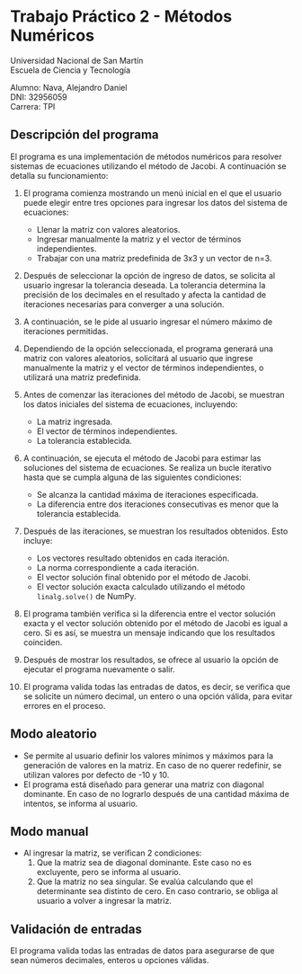 # Trabajo Práctico 2 - Métodos Numéricos

Universidad Nacional de San Martín  
Escuela de Ciencia y Tecnología

Alumno: Nava, Alejandro Daniel  
DNI: 32956059  
Carrera: TPI

## Descripción del programa

El programa es una implementación de métodos numéricos para resolver sistemas de ecuaciones utilizando el método de Jacobi. A continuación se detalla su funcionamiento:

1. El programa comienza mostrando un menú inicial en el que el usuario puede elegir entre tres opciones para ingresar los datos del sistema de ecuaciones:
   - Llenar la matriz con valores aleatorios.
   - Ingresar manualmente la matriz y el vector de términos independientes.
   - Trabajar con una matriz predefinida de 3x3 y un vector de n=3.

2. Después de seleccionar la opción de ingreso de datos, se solicita al usuario ingresar la tolerancia deseada. La tolerancia determina la precisión de los decimales en el resultado y afecta la cantidad de iteraciones necesarias para converger a una solución.

3. A continuación, se le pide al usuario ingresar el número máximo de iteraciones permitidas.

4. Dependiendo de la opción seleccionada, el programa generará una matriz con valores aleatorios, solicitará al usuario que ingrese manualmente la matriz y el vector de términos independientes, o utilizará una matriz predefinida.

5. Antes de comenzar las iteraciones del método de Jacobi, se muestran los datos iniciales del sistema de ecuaciones, incluyendo:
   - La matriz ingresada.
   - El vector de términos independientes.
   - La tolerancia establecida.

6. A continuación, se ejecuta el método de Jacobi para estimar las soluciones del sistema de ecuaciones. Se realiza un bucle iterativo hasta que se cumpla alguna de las siguientes condiciones:
   - Se alcanza la cantidad máxima de iteraciones especificada.
   - La diferencia entre dos iteraciones consecutivas es menor que la tolerancia establecida.

7. Después de las iteraciones, se muestran los resultados obtenidos. Esto incluye:
   - Los vectores resultado obtenidos en cada iteración.
   - La norma correspondiente a cada iteración.
   - El vector solución final obtenido por el método de Jacobi.
   - El vector solución exacta calculado utilizando el método `linalg.solve()` de NumPy.

8. El programa también verifica si la diferencia entre el vector solución exacta y el vector solución obtenido por el método de Jacobi es igual a cero. Si es así, se muestra un mensaje indicando que los resultados coinciden.

9. Después de mostrar los resultados, se ofrece al usuario la opción de ejecutar el programa nuevamente o salir.

10. El programa valida todas las entradas de datos, es decir, se verifica que se solicite un número decimal, un entero o una opción válida, para evitar errores en el proceso.

## Modo aleatorio

- Se permite al usuario definir los valores mínimos y máximos para la generación de valores en la matriz. En caso de no querer redefinir, se utilizan valores por defecto de -10 y 10.
- El programa está diseñado para generar una matriz con diagonal dominante. En caso de no lograrlo después de una cantidad máxima de intentos, se informa al usuario.

## Modo manual

- Al ingresar la matriz, se verifican 2 condiciones:
  1. Que la matriz sea de diagonal dominante. Este caso no es excluyente, pero se informa al usuario.
  2. Que la matriz no sea singular. Se evalúa calculando que el determinante sea distinto de cero. En caso contrario, se obliga al usuario a volver a ingresar la matriz.

## Validación de entradas

El programa valida todas las entradas de datos para asegurarse de que sean números decimales, enteros u opciones válidas.

